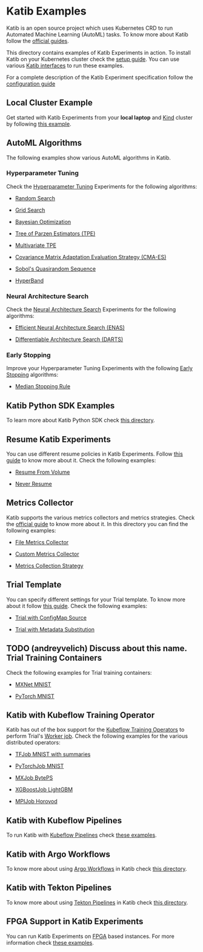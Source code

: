 # Katib Examples

Katib is an open source project which uses Kubernetes CRD to run Automated
Machine Learning (AutoML) tasks. To know more about Katib follow the
[official guides](https://www.kubeflow.org/docs/components/katib/overview/).

This directory contains examples of Katib Experiments in action. To install Katib on your
Kubernetes cluster check the
[setup guide](https://www.kubeflow.org/docs/components/katib/hyperparameter/#katib-setup).
You can use various [Katib interfaces](https://www.kubeflow.org/docs/components/katib/overview/#katib-interfaces)
to run these examples.

For a complete description of the Katib Experiment specification follow the
[configuration guide](https://www.kubeflow.org/docs/components/katib/experiment/#configuration-spec)

## Local Cluster Example

Get started with Katib Experiments from your **local laptop** and
[Kind](https://github.com/kubernetes-sigs/kind/) cluster by following
[this example](./kind-cluster).

## AutoML Algorithms

The following examples show various AutoML algorithms in Katib.

### Hyperparameter Tuning

Check the [Hyperparameter Tuning](https://www.kubeflow.org/docs/components/katib/overview/#hyperparameters-and-hyperparameter-tuning)
Experiments for the following algorithms:

- [Random Search](./hp-tuning/random.yaml)

- [Grid Search](./hp-tuning/grid.yaml)

- [Bayesian Optimization](./hp-tuning/bayesian-optimization.yaml)

- [Tree of Parzen Estimators (TPE)](./hp-tuning/tpe.yaml)

- [Multivariate TPE](./hp-tuning/multivariate-tpe.yaml)

- [Covariance Matrix Adaptation Evaluation Strategy (CMA-ES)](./hp-tuning/cma-es.yaml)

- [Sobol's Quasirandom Sequence](./hp-tuning/sobol.yaml)

- [HyperBand](./hp-tuning/hyperband.yaml)

### Neural Architecture Search

Check the [Neural Architecture Search](https://www.kubeflow.org/docs/components/katib/overview/#neural-architecture-search)
Experiments for the following algorithms:

- [Efficient Neural Architecture Search (ENAS)](./nas/enas-gpu.yaml)

- [Differentiable Architecture Search (DARTS)](./nas/darts-gpu.yaml)

### Early Stopping

Improve your Hyperparameter Tuning Experiments with the following
[Early Stopping](https://www.kubeflow.org/docs/components/katib/early-stopping/) algorithms:

- [Median Stopping Rule](./early-stopping/median-stop.yaml)

## Katib Python SDK Examples

To learn more about Katib Python SDK check [this directory](./sdk).

## Resume Katib Experiments

You can use different resume policies in Katib Experiments. Follow
[this guide](https://www.kubeflow.org/docs/components/katib/resume-experiment/)
to know more about it. Check the following examples:

- [Resume From Volume](./resume-experiment/from-volume-resume.yaml)

- [Never Resume](./resume-experiment/never-resume.yaml)

## Metrics Collector

Katib supports the various metrics collectors and metrics strategies.
Check the [official guide](https://www.kubeflow.org/docs/components/katib/experiment/#configuration-spec)
to know more about it. In this directory you can find the following examples:

- [File Metrics Collector](./metrics-collector/file-metrics-collector.yaml)

- [Custom Metrics Collector](./metrics-collector/custom-metrics-collector.yaml)

- [Metrics Collection Strategy](./metrics-collector/metrics-collection-strategy.yaml)

## Trial Template

You can specify different settings for your Trial template. To know more about it
follow [this guide](https://www.kubeflow.org/docs/components/katib/trial-template/#use-trial-template-to-submit-experiment).
Check the following examples:

- [Trial with ConfigMap Source](./trial-template/trial-configmap-source.yaml)

- [Trial with Metadata Substitution](./trial-template/trial-metadata-substitution.yaml)

## TODO (andreyvelich) Discuss about this name. Trial Training Containers

Check the following examples for Trial training containers:

- [MXNet MNIST](./trial-training-containers/mxnet-mnist)

- [PyTorch MNIST](./trial-training-containers/pytorch-mnist)

## Katib with Kubeflow Training Operator

Katib has out of the box support for the [Kubeflow Training Operators](https://github.com/kubeflow/training-operator) to
perform Trial's [Worker job](https://www.kubeflow.org/docs/components/katib/overview/#trial).
Check the following examples for the various distributed operators:

- [TFJob MNIST with summaries](./kubeflow-training-operator/tfjob-mnist-with-summaries.yaml)

- [PyTorchJob MNIST](./kubeflow-training-operator/pytorchjob-mnist.yaml)

- [MXJob BytePS](./kubeflow-training-operator/mxjob-byteps.yaml)

- [XGBoostJob LightGBM](./kubeflow-training-operator/xgboostjob-lightgbm.yaml)

- [MPIJob Horovod](./kubeflow-training-operator/mpijob-horovod.yaml)

## Katib with Kubeflow Pipelines

To run Katib with [Kubeflow Pipelines](https://github.com/kubeflow/pipelines) check
[these examples](./kubeflow-pipelines).

## Katib with Argo Workflows

To know more about using [Argo Workflows](https://github.com/argoproj/argo-workflows)
in Katib check [this directory](./argo).

## Katib with Tekton Pipelines

To know more about using [Tekton Pipelines](https://github.com/tektoncd/pipeline)
in Katib check [this directory](./tekton).

## FPGA Support in Katib Experiments

You can run Katib Experiments on [FPGA](https://en.wikipedia.org/wiki/Field-programmable_gate_array)
based instances. For more information check [these examples](./fpga).
